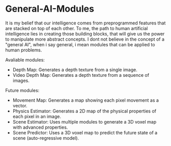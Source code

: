 # General-AI-Modules
It is my belief that our intelligence comes from preprogrammed features that are stacked on top of each other. To me, the path to human artificial intelligence lies in creating those building blocks, that will give us the power to manipulate more abstract concepts.
I dont not believe in the concept of a "general AI", when i say general, i mean modules that can be applied to human problems. 

Avaliable modules: 
- Depth Map: Generates a depth texture from a single image.
- Video Depth Map: Generates a depth texture from a sequence of images.

Future modules:
- Movement Map: Generates a map showing each pixel movement as a vector.
- Physics Estimator: Generates a 2D map of the physical properties of each pixel in an image.
- Scene Estimator: Uses multiple modules to generate a 3D voxel map with advanced properties.
- Scene Predictor: Uses a 3D voxel map to predict the future state of a scene (auto-regressive model).
